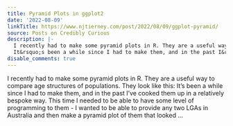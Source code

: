 ```yaml
---
title: Pyramid Plots in ggplot2
date: '2022-08-09'
linkTitle: https://www.njtierney.com/post/2022/08/09/ggplot-pyramid/
source: Posts on Credibly Curious
description: |-
  I recently had to make some pyramid plots in R. They are a useful way to compare age structures of populations. They look like this:
  It&rsquo;s been a while since I had to make them, and in the past I&rsquo;ve cooked them up in a relatively bespoke way. This time I needed to be able to have some level of programming to them - I wanted to be able to provide any two LGAs in Australia and then make a pyramid plot of them that looked ...
disable_comments: true
---
```

I recently had to make some pyramid plots in R. They are a useful way to compare age structures of populations. They look like this:
It&rsquo;s been a while since I had to make them, and in the past I&rsquo;ve cooked them up in a relatively bespoke way. This time I needed to be able to have some level of programming to them - I wanted to be able to provide any two LGAs in Australia and then make a pyramid plot of them that looked ...